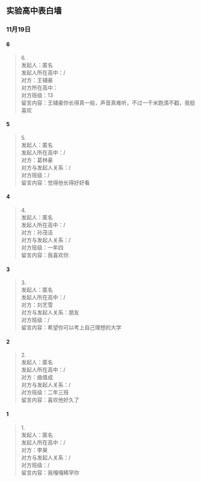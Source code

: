 ## 实验高中表白墙
### 11月19日
#### 6
> 6.<br>
> 发起人：匿名<br>
>发起人所在高中：/<br>
>对方：王辅豪<br>
>对方所在高中：<br>
>对方班级：13<br>
>留言内容：王辅豪你长得真一般，声音真难听，不过一千米跑滴不戳，我挺喜欢

#### 5
> 5.<br>
> 发起人：匿名<br>
>发起人所在高中：/<br>
>对方：葛林豪<br>
>对方与发起人关系：/<br>
>对方班级：/<br>
>留言内容：觉得他长得好好看
#### 4
> 4.<br>
> 发起人：匿名<br>
>发起人所在高中：/<br>
>对方：孙茂洁<br>
>对方与发起人关系：/<br>
>对方班级：一年四<br>
>留言内容：我喜欢你

#### 3
> 3.<br>
> 发起人：匿名<br>
>发起人所在高中：/<br>
>对方：刘艺雪<br>
>对方与发起人关系：朋友<br>
>对方班级：/<br>
>留言内容：希望你可以考上自己理想的大学<br>
#### 2
> 2.<br>
> 发起人：匿名<br>
>发起人所在高中：/<br>
>对方：曲值成<br>
>对方与发起人关系：/<br>
>对方班级：二年三班<br>
>留言内容：喜欢他好久了<br>

#### 1
> 1.<br>
> 发起人：匿名<br>
>发起人所在高中：/<br>
>对方：李昊<br>
>对方与发起人关系：/<br>
>对方班级：/<br>
>留言内容：我嘎嘎稀罕你
